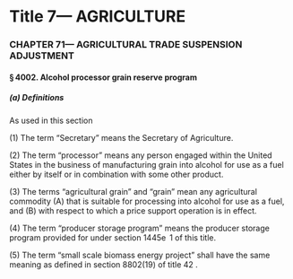 
# Title 7— AGRICULTURE
### CHAPTER 71— AGRICULTURAL TRADE SUSPENSION ADJUSTMENT
#### § 4002. Alcohol processor grain reserve program
##### (a) Definitions

As used in this section

(1) The term “Secretary” means the Secretary of Agriculture.

(2) The term “processor” means any person engaged within the United States in the business of manufacturing grain into alcohol for use as a fuel either by itself or in combination with some other product.

(3) The terms “agricultural grain” and “grain” mean any agricultural commodity (A) that is suitable for processing into alcohol for use as a fuel, and (B) with respect to which a price support operation is in effect.

(4) The term “producer storage program” means the producer storage program provided for under section 1445e  1 of this title.

(5) The term “small scale biomass energy project” shall have the same meaning as defined in section 8802(19) of title 42 .
